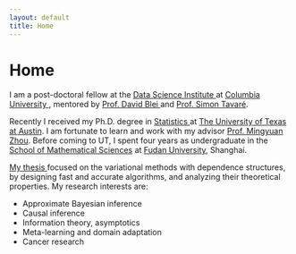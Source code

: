 ```yaml
---
layout: default
title: Home
---
```


<div>
 <h1 class="page-title">Home</h1>
</div>

<div>
<div class="row">
  <p>
 <p> I am a post-doctoral fellow at the <a href="https://datascience.columbia.edu">Data Science Institute </a> at <a href="https://www.columbia.edu">Columbia University </a>, mentored by <a href="http://www.cs.columbia.edu/~blei/">Prof. David Blei </a> and <a href="http://www.damtp.cam.ac.uk/user/st321/Columbia.html">Prof. Simon Tavaré</a>.</p>
 
Recently I received my Ph.D. degree in <a href="https://stat.utexas.edu">Statistics </a> at <a href="https://www.utexas.edu">The University of Texas at Austin</a>. I am fortunate to learn and work with my advisor
  <a href="https://mingyuanzhou.github.io">Prof. Mingyuan Zhou</a>.  Before coming to UT, I spent four years as undergraduate in the <a href="http://math.fudan.edu.cn/olden/Index.htm"> School of Mathematical Sciences</a> at <a href="http://www.fudan.edu.cn/en/"> Fudan University</a>, Shanghai. </p>
  
 <p> <a href="https://mingzhang-yin.github.io/assets/pdfs/YIN-DISSERTATION-2020.pdf">My thesis </a> focused on the variational methods with dependence structures, by designing fast and accurate algorithms, and analyzing their theoretical properties. My research interests are: </p>
  <p>
  <ul>
   <li> Approximate Bayesian inference </li>
   <li> Causal inference </li>
   <li> Information theory, asymptotics </li>
   <li> Meta-learning and domain adaptation</li>
   <li> Cancer research</li>
  </ul>
  


